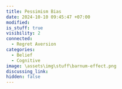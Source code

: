 ```yaml
---
title: Pessimism Bias
date: 2024-10-10 09:45:47 +07:00
modified: 
is_stuff: true
visibility: 2
connected:
  - Regret Aversion
categories:
  - Belief
  - Cognitive
image: \assets\img\stuff\barnum-effect.png
discussing_link: 
hidden: false
---
```


